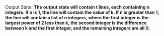 Output State: **The output state will contain t lines, each containing n integers. If n is 1, the line will contain the value of k. If n is greater than 1, the line will contain a list of n integers, where the first integer is the largest power of 2 less than k, the second integer is the difference between k and the first integer, and the remaining integers are all 0.**